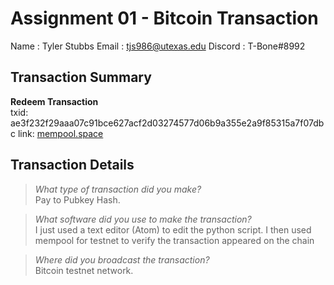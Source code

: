 # Assignment 01 - Bitcoin Transaction

Name    : Tyler Stubbs
Email   : tjs986@utexas.edu
Discord : T-Bone#8992

## Transaction Summary

**Redeem Transaction**  
txid: ae3f232f29aaa07c91bce627acf2d03274577d06b9a355e2a9f85315a7f07dbc
link: [mempool.space](https://mempool.space/testnet/tx/ae3f232f29aaa07c91bce627acf2d03274577d06b9a355e2a9f85315a7f07dbc)

## Transaction Details

> *What type of transaction did you make?*  
Pay to Pubkey Hash.

> *What software did you use to make the transaction?*  
I just used a text editor (Atom) to edit the python script.
I then used mempool for testnet to verify the transaction appeared
on the chain

> *Where did you broadcast the transaction?*  
Bitcoin testnet network.
